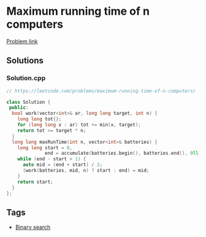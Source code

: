 # Maximum running time of n computers

[Problem link](https://leetcode.com/problems/maximum-running-time-of-n-computers/)

## Solutions


### Solution.cpp
```cpp
// https://leetcode.com/problems/maximum-running-time-of-n-computers/

class Solution {
 public:
  bool work(vector<int>& ar, long long target, int n) {
    long long tot{};
    for (long long x : ar) tot += min(x, target);
    return tot >= target * n;
  }
  long long maxRunTime(int n, vector<int>& batteries) {
    long long start = 0,
              end = accumulate(batteries.begin(), batteries.end(), 0ll) / n + 1;
    while (end - start > 1) {
      auto mid = (end + start) / 2;
      (work(batteries, mid, n) ? start : end) = mid;
    }
    return start;
  }
};
```
## Tags

* [Binary search](/README.md#Binary_search)
